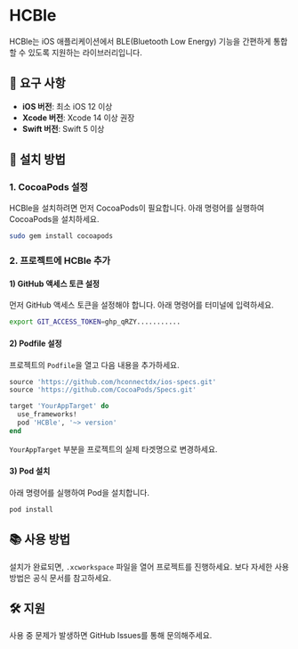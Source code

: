 # HCBle

HCBle는 iOS 애플리케이션에서 BLE(Bluetooth Low Energy) 기능을 간편하게 통합할 수 있도록 지원하는 라이브러리입니다.

## 📌 요구 사항

- **iOS 버전**: 최소 iOS 12 이상
- **Xcode 버전**: Xcode 14 이상 권장
- **Swift 버전**: Swift 5 이상

## 🔧 설치 방법

### 1. CocoaPods 설정

HCBle을 설치하려면 먼저 CocoaPods이 필요합니다. 아래 명령어를 실행하여 CocoaPods을 설치하세요.

```bash
sudo gem install cocoapods
```

### 2. 프로젝트에 HCBle 추가

#### 1) GitHub 액세스 토큰 설정

먼저 GitHub 액세스 토큰을 설정해야 합니다. 아래 명령어를 터미널에 입력하세요.

```bash
export GIT_ACCESS_TOKEN=ghp_qRZY...........
```

#### 2) Podfile 설정

프로젝트의 `Podfile`을 열고 다음 내용을 추가하세요.

```ruby
source 'https://github.com/hconnectdx/ios-specs.git'
source 'https://github.com/CocoaPods/Specs.git'

target 'YourAppTarget' do
  use_frameworks!
  pod 'HCBle', '~> version'
end
```

`YourAppTarget` 부분을 프로젝트의 실제 타겟명으로 변경하세요.

#### 3) Pod 설치

아래 명령어를 실행하여 Pod을 설치합니다.

```bash
pod install
```

## 📚 사용 방법

설치가 완료되면, `.xcworkspace` 파일을 열어 프로젝트를 진행하세요. 보다 자세한 사용 방법은 공식 문서를 참고하세요.

## 🛠 지원

사용 중 문제가 발생하면 GitHub Issues를 통해 문의해주세요.
